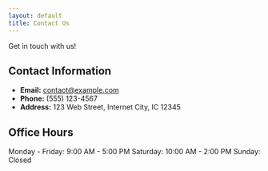 ```yaml
---
layout: default
title: Contact Us
---
```


Get in touch with us!

## Contact Information

- **Email:** contact@example.com
- **Phone:** (555) 123-4567
- **Address:** 123 Web Street, Internet City, IC 12345

## Office Hours

Monday - Friday: 9:00 AM - 5:00 PM
Saturday: 10:00 AM - 2:00 PM
Sunday: Closed
